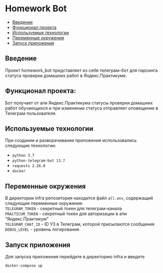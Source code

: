 # Homework Bot
- [Введение](#введение)
- [Функционал проекта](#функционал-проекта)
- [Используемые технологии](#используемые-технологии)
- [Переменные окружения](#переменные-окружения)
- [Запуск приложения](#запуск-приложения)

## Введение
Проект homework_bot представляет из себя телеграм-бот для парсинга статуса проверки домашних работ в Яндекс.Практикуме.

## Функционал проекта:
Бот получает от апи Яндекс.Практикума статусы проверки домашних работ обучающихся и при изменении статуса отправляет оповещение в Телеграм пользователя. 

## Используемые технологии
При создании и разворачивании приложения использовались следующие технологии:
- ```python 3.7```
- ```python-telegram-bot 13.7```
- ```requests 2.26.0```
- ```docker```

## Переменные окружения
В директории infra репозитория находится файл ```all.env```, содержащий следующие переменные окружения:\
```TELEGRAM_TOKEN``` - секретный токен для телеграм-канала\
```PRACTICUM_TOKEN``` - секретный токен для авторизации в апи "Яндекс.Практикум"\
```TELEGRAM_CHAT_ID``` - ID УЗ в Телеграм, которой присылаются сообщения\
```DEBUG_LEVEL``` - уровень логирования

## Запуск приложения
Для запуска приложения перейдите в директорию infra и введите 
```
docker-compose up
```

